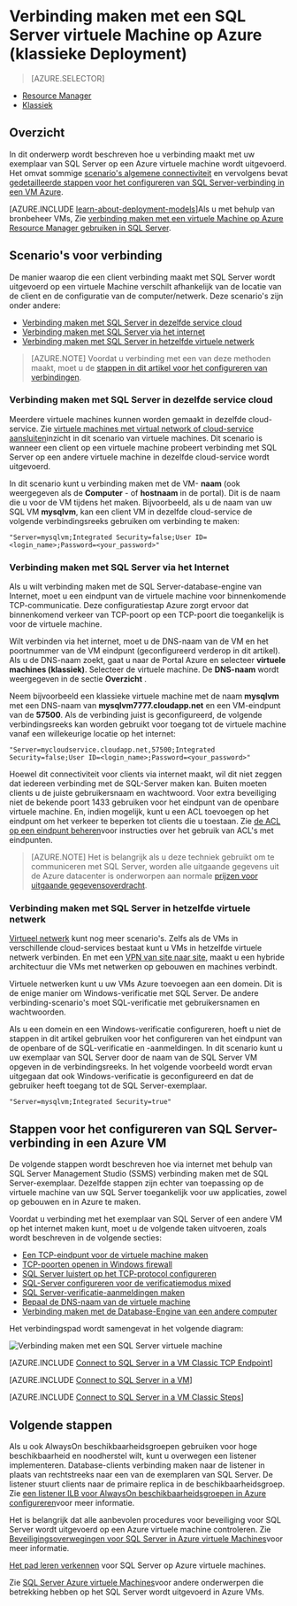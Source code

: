 <properties
    pageTitle="Verbinding maken met een SQL Server virtuele Machine (klassiek) | Microsoft Azure"
    description="Informatie over verbinding maken met SQL Server wordt uitgevoerd op een virtuele Machine in Azure. In dit onderwerp wordt het klassieke implementatiemodel. De scenario's verschillen afhankelijk van de netwerkconfiguratie en de locatie van de client."
    services="virtual-machines-windows"
    documentationCenter="na"
    authors="rothja"
    manager="jhubbard"
    tags="azure-service-management"/>
<tags
    ms.service="virtual-machines-windows"
    ms.devlang="na"
    ms.topic="article"
    ms.tgt_pltfrm="vm-windows-sql-server"
    ms.workload="infrastructure-services"
    ms.date="09/22/2016"
    ms.author="jroth" />

# <a name="connect-to-a-sql-server-virtual-machine-on-azure-classic-deployment"></a>Verbinding maken met een SQL Server virtuele Machine op Azure (klassieke Deployment)

> [AZURE.SELECTOR]
- [Resource Manager](virtual-machines-windows-sql-connect.md)
- [Klassiek](virtual-machines-windows-classic-sql-connect.md)

## <a name="overview"></a>Overzicht

In dit onderwerp wordt beschreven hoe u verbinding maakt met uw exemplaar van SQL Server op een Azure virtuele machine wordt uitgevoerd. Het omvat sommige [scenario's algemene connectiviteit](#connection-scenarios) en vervolgens bevat [gedetailleerde stappen voor het configureren van SQL Server-verbinding in een VM Azure](#steps-for-configuring-sql-server-connectivity-in-an-azure-vm).

[AZURE.INCLUDE [learn-about-deployment-models](../../includes/learn-about-deployment-models-classic-include.md)]Als u met behulp van bronbeheer VMs, Zie [verbinding maken met een virtuele Machine op Azure Resource Manager gebruiken in SQL Server](virtual-machines-windows-sql-connect.md).

## <a name="connection-scenarios"></a>Scenario's voor verbinding

De manier waarop die een client verbinding maakt met SQL Server wordt uitgevoerd op een virtuele Machine verschilt afhankelijk van de locatie van de client en de configuratie van de computer/netwerk. Deze scenario's zijn onder andere:

- [Verbinding maken met SQL Server in dezelfde service cloud](#connect-to-sql-server-in-the-same-cloud-service)
- [Verbinding maken met SQL Server via het internet](#connect-to-sql-server-over-the-internet)
- [Verbinding maken met SQL Server in hetzelfde virtuele netwerk](#connect-to-sql-server-in-the-same-virtual-network)

>[AZURE.NOTE] Voordat u verbinding met een van deze methoden maakt, moet u de [stappen in dit artikel voor het configureren van verbindingen](#steps-for-configuring-sql-server-connectivity-in-an-azure-vm).

### <a name="connect-to-sql-server-in-the-same-cloud-service"></a>Verbinding maken met SQL Server in dezelfde service cloud

Meerdere virtuele machines kunnen worden gemaakt in dezelfde cloud-service. Zie [virtuele machines met virtual network of cloud-service aansluiten](virtual-machines-windows-classic-connect-vms.md#connect-vms-in-a-standalone-cloud-service)inzicht in dit scenario van virtuele machines. Dit scenario is wanneer een client op een virtuele machine probeert verbinding met SQL Server op een andere virtuele machine in dezelfde cloud-service wordt uitgevoerd.

In dit scenario kunt u verbinding maken met de VM- **naam** (ook weergegeven als de **Computer** - of **hostnaam** in de portal). Dit is de naam die u voor de VM tijdens het maken. Bijvoorbeeld, als u de naam van uw SQL VM **mysqlvm**, kan een client VM in dezelfde cloud-service de volgende verbindingsreeks gebruiken om verbinding te maken:

    "Server=mysqlvm;Integrated Security=false;User ID=<login_name>;Password=<your_password>"

### <a name="connect-to-sql-server-over-the-internet"></a>Verbinding maken met SQL Server via het Internet

Als u wilt verbinding maken met de SQL Server-database-engine van Internet, moet u een eindpunt van de virtuele machine voor binnenkomende TCP-communicatie. Deze configuratiestap Azure zorgt ervoor dat binnenkomend verkeer van TCP-poort op een TCP-poort die toegankelijk is voor de virtuele machine.

Wilt verbinden via het internet, moet u de DNS-naam van de VM en het poortnummer van de VM eindpunt (geconfigureerd verderop in dit artikel). Als u de DNS-naam zoekt, gaat u naar de Portal Azure en selecteer **virtuele machines (klassiek)**. Selecteer de virtuele machine. De **DNS-naam** wordt weergegeven in de sectie **Overzicht** .

Neem bijvoorbeeld een klassieke virtuele machine met de naam **mysqlvm** met een DNS-naam van **mysqlvm7777.cloudapp.net** en een VM-eindpunt van de **57500**. Als de verbinding juist is geconfigureerd, de volgende verbindingsreeks kan worden gebruikt voor toegang tot de virtuele machine vanaf een willekeurige locatie op het internet:

    "Server=mycloudservice.cloudapp.net,57500;Integrated Security=false;User ID=<login_name>;Password=<your_password>"

Hoewel dit connectiviteit voor clients via internet maakt, wil dit niet zeggen dat iedereen verbinding met de SQL-Server maken kan. Buiten moeten clients u de juiste gebruikersnaam en wachtwoord. Voor extra beveiliging niet de bekende poort 1433 gebruiken voor het eindpunt van de openbare virtuele machine. En, indien mogelijk, kunt u een ACL toevoegen op het eindpunt om het verkeer te beperken tot clients die u toestaan. Zie [de ACL op een eindpunt beheren](virtual-machines-windows-classic-setup-endpoints.md#manage-the-acl-on-an-endpoint)voor instructies over het gebruik van ACL's met eindpunten.

>[AZURE.NOTE] Het is belangrijk als u deze techniek gebruikt om te communiceren met SQL Server, worden alle uitgaande gegevens uit de Azure datacenter is onderworpen aan normale [prijzen voor uitgaande gegevensoverdracht](https://azure.microsoft.com/pricing/details/data-transfers/).

### <a name="connect-to-sql-server-in-the-same-virtual-network"></a>Verbinding maken met SQL Server in hetzelfde virtuele netwerk

[Virtueel netwerk](../virtual-network/virtual-networks-overview.md) kunt nog meer scenario's. Zelfs als de VMs in verschillende cloud-services bestaat kunt u VMs in hetzelfde virtuele netwerk verbinden. En met een [VPN van site naar site](../vpn-gateway/vpn-gateway-site-to-site-create.md), maakt u een hybride architectuur die VMs met netwerken op gebouwen en machines verbindt.

Virtuele netwerken kunt u uw VMs Azure toevoegen aan een domein. Dit is de enige manier om Windows-verificatie met SQL Server. De andere verbinding-scenario's moet SQL-verificatie met gebruikersnamen en wachtwoorden.

Als u een domein en een Windows-verificatie configureren, hoeft u niet de stappen in dit artikel gebruiken voor het configureren van het eindpunt van de openbare of de SQL-verificatie en -aanmeldingen. In dit scenario kunt u uw exemplaar van SQL Server door de naam van de SQL Server VM opgeven in de verbindingsreeks. In het volgende voorbeeld wordt ervan uitgegaan dat ook Windows-verificatie is geconfigureerd en dat de gebruiker heeft toegang tot de SQL Server-exemplaar.

    "Server=mysqlvm;Integrated Security=true"

## <a name="steps-for-configuring-sql-server-connectivity-in-an-azure-vm"></a>Stappen voor het configureren van SQL Server-verbinding in een Azure VM

De volgende stappen wordt beschreven hoe via internet met behulp van SQL Server Management Studio (SSMS) verbinding maken met de SQL Server-exemplaar. Dezelfde stappen zijn echter van toepassing op de virtuele machine van uw SQL Server toegankelijk voor uw applicaties, zowel op gebouwen en in Azure te maken.

Voordat u verbinding met het exemplaar van SQL Server of een andere VM op het internet maken kunt, moet u de volgende taken uitvoeren, zoals wordt beschreven in de volgende secties:

- [Een TCP-eindpunt voor de virtuele machine maken](#create-a-tcp-endpoint-for-the-virtual-machine)
- [TCP-poorten openen in Windows firewall](#open-tcp-ports-in-the-windows-firewall-for-the-default-instance-of-the-database-engine)
- [SQL Server luistert op het TCP-protocol configureren](#configure-sql-server-to-listen-on-the-tcp-protocol)
- [SQL-Server configureren voor de verificatiemodus mixed](#configure-sql-server-for-mixed-mode-authentication)
- [SQL Server-verificatie-aanmeldingen maken](#create-sql-server-authentication-logins)
- [Bepaal de DNS-naam van de virtuele machine](#determine-the-dns-name-of-the-virtual-machine)
- [Verbinding maken met de Database-Engine van een andere computer](#connect-to-the-database-engine-from-another-computer)

Het verbindingspad wordt samengevat in het volgende diagram:

![Verbinding maken met een SQL Server virtuele machine](../../includes/media/virtual-machines-sql-server-connection-steps/SQLServerinVMConnectionMap.png)

[AZURE.INCLUDE [Connect to SQL Server in a VM Classic TCP Endpoint](../../includes/virtual-machines-sql-server-connection-steps-classic-tcp-endpoint.md)]

[AZURE.INCLUDE [Connect to SQL Server in a VM](../../includes/virtual-machines-sql-server-connection-steps.md)]

[AZURE.INCLUDE [Connect to SQL Server in a VM Classic Steps](../../includes/virtual-machines-sql-server-connection-steps-classic.md)]

## <a name="next-steps"></a>Volgende stappen

Als u ook AlwaysOn beschikbaarheidsgroepen gebruiken voor hoge beschikbaarheid en noodherstel wilt, kunt u overwegen een listener implementeren. Database-clients verbinding maken naar de listener in plaats van rechtstreeks naar een van de exemplaren van SQL Server. De listener stuurt clients naar de primaire replica in de beschikbaarheidsgroep. Zie [een listener ILB voor AlwaysOn beschikbaarheidsgroepen in Azure configureren](virtual-machines-windows-classic-ps-sql-int-listener.md)voor meer informatie.

Het is belangrijk dat alle aanbevolen procedures voor beveiliging voor SQL Server wordt uitgevoerd op een Azure virtuele machine controleren. Zie [Beveiligingsoverwegingen voor SQL Server in Azure virtuele Machines](virtual-machines-windows-sql-security.md)voor meer informatie.

[Het pad leren verkennen](https://azure.microsoft.com/documentation/learning-paths/sql-azure-vm/) voor SQL Server op Azure virtuele machines. 

Zie [SQL Server Azure virtuele Machines](virtual-machines-windows-sql-server-iaas-overview.md)voor andere onderwerpen die betrekking hebben op het SQL Server wordt uitgevoerd in Azure VMs.
